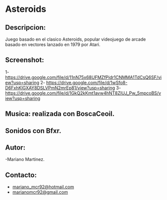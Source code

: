 # Asteroids

## Descripcion:
Juego basado en el clasico Asteroids, popular videojuego de arcade basado en vectores lanzado en 1979 por Atari.

## Screenshot:
1- https://drive.google.com/file/d/11nN75x68UFMZfPidr1CNMMA1TdCsQ6SF/view?usp=sharing
2- https://drive.google.com/file/d/1wSfo8-D6FxhKlGXAY8DSLVPmN2mrEp81/view?usp=sharing
3- https://drive.google.com/file/d/1GkQ2kKmt1avw4hNT8ZlUJ_Pw_5mpcoBS/view?usp=sharing

## Musica: realizada con BoscaCeoil.

## Sonidos con Bfxr.

## Autor: 
-Mariano Martinez.

## Contacto: 
- mariano_mcr92@hotmail.com
- marianomcr92@gmail.com
